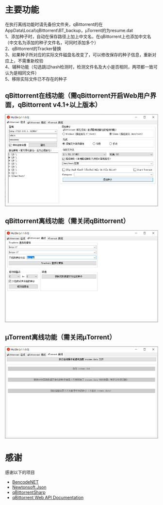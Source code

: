 # 主要功能

在执行离线功能时请先备份文件夹，qBittorrent的在AppData\Local\qBittorrent\BT_backup，µTorrent的为resume.dat  
1、添加种子时，自动在保存路径上加上中文名，在qBittorrent上也添加中文名（中文名为添加的种子文件名，可同时添加多个）  
2、qBittorrent的Tracker替换  
3、如果种子所对应的实际文件磁盘名改变了，可以修改保存的种子信息，重新对应上，不需重新校验  
4、辅种功能（勾选跳过hash检测时，检测文件名及大小是否相同，两项都一致可认为是相同文件）  
5、移除实际文件已不存在的种子  

## qBittorrent在线功能（需qBittorrent开启Web用户界面，qBittorrent v4.1+以上版本）

![image](https://github.com/LetCodeGo/MyQbt/blob/master/Images/qBittorrent_online_main.png)

## qBittorrent离线功能（需关闭qBittorrent）

![image](https://github.com/LetCodeGo/MyQbt/blob/master/Images/qBittorrent_offline_main.png)

## µTorrent离线功能（需关闭µTorrent）

![image](https://github.com/LetCodeGo/MyQbt/blob/master/Images/utorrent_offline_main.png)

# 感谢

感谢以下的项目

* [BencodeNET](https://github.com/Krusen/BencodeNET)
* [Newtonsoft.Json](https://github.com/JamesNK/Newtonsoft.Json)
* [qBittorrentSharp](https://github.com/teug91/qBittorrentSharp)
* [qBittorrent Web API Documentation](https://github.com/qbittorrent/qBittorrent/wiki/Web-API-Documentation)
